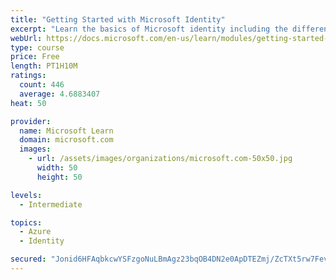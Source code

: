 ```yaml
---
title: "Getting Started with Microsoft Identity"
excerpt: "Learn the basics of Microsoft identity including the different types of tokens, account types, and supported topologies."
webUrl: https://docs.microsoft.com/en-us/learn/modules/getting-started-identity/
type: course
price: Free
length: PT1H10M
ratings:
  count: 446
  average: 4.6883407
heat: 50

provider:
  name: Microsoft Learn
  domain: microsoft.com
  images:
    - url: /assets/images/organizations/microsoft.com-50x50.jpg
      width: 50
      height: 50

levels:
  - Intermediate

topics:
  - Azure
  - Identity

secured: "Jonid6HFAqbkcwYSFzgoNuLBmAgz23bqOB4DN2e0ApDTEZmj/ZcTXt5rw7FevTY5UUlNyvRn6WKBt0/Kfg1F20M2Hv2iPrXM5DTNr94T58Xmx19SIjbe6Xcrut0L7f+K6bZ0G8vupRbe9PsZdHXKKo4Pz55htCeMe6STGreLXi3JuP7FGyOoMVLhTL1kqrXnAmFJvtNAar878q+y6lCIVXRvuF1W6odcUn+oybdFsR9t5ZJvk/7Q+ouwgOyxBH7KNyemJ9ld+5lqLCVV8acpOQKtnPV+3tX6PBxCJAv4gH2ldJbiZmDR5ZrhxYw5Ma8I0yQZotHsrZGxGLQNNR1CQQFuhU53n9UTNUMW+AOG/uXwaZOBwKSl+k0VrZrQgtjnZb5TxFRt/uHnNmE55yagsWXY64nGqOq7on/vJuKBSXU=;nc0b+BYzStpDzGCA5fRsDg=="
---
```


